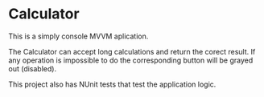 # Calculator

This is a simply console MVVM aplication.

The Calculator can accept long calculations and return the corect result. If any operation is impossible to do the corresponding button will be grayed out (disabled). 

This project also has NUnit tests that test the application logic.
